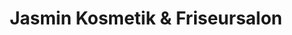 ---
title: "Jasmin Kosmetik & Friseursalon"
url: /ruesselsheim-am-main/jasmin-kosmetik-und-friseursalon/
shop: Kosmetik
---